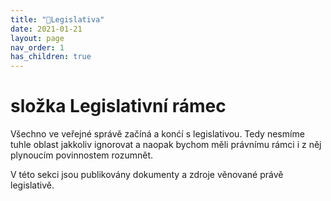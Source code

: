 ```yaml
---
title: "📁Legislativa"
date: 2021-01-21
layout: page
nav_order: 1
has_children: true
---
```


# složka Legislativní rámec

Všechno ve veřejné správě začíná a konćí s legislativou. Tedy nesmíme tuhle oblast jakkoliv ignorovat a naopak bychom měli právnímu rámci i z něj plynoucím povinnostem rozumnět.

V této sekci jsou publikovány dokumenty a zdroje věnované právě legislativě.

